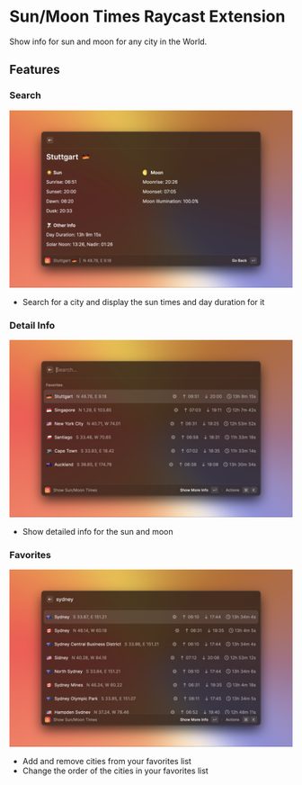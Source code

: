# Sun/Moon Times Raycast Extension

Show info for sun and moon for any city in the World.

## Features

### Search
![Search](./assets/sun-moon-times-3.png)
- Search for a city and display the sun times and day duration for it

### Detail Info
![Detail Info](./assets/sun-moon-times-2.png)
- Show detailed info for the sun and moon

### Favorites
![Favorites](./assets/sun-moon-times-1.png)
- Add and remove cities from your favorites list
- Change the order of the cities in your favorites list



